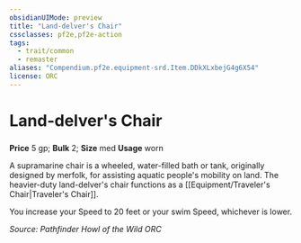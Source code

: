```yaml
---
obsidianUIMode: preview
title: "Land-delver's Chair"
cssclasses: pf2e,pf2e-action
tags:
  - trait/common
  - remaster
aliases: "Compendium.pf2e.equipment-srd.Item.DDkXLxbejG4g6X54"
license: ORC
---
```

# Land-delver's Chair

### 


**Price** 5 gp; 
**Bulk** 2; **Size** med
**Usage** worn

A supramarine chair is a wheeled, water-filled bath or tank, originally designed by merfolk, for assisting aquatic people's mobility on land. The heavier-duty land-delver's chair functions as a [[Equipment/Traveler's Chair|Traveler's Chair]].

You increase your Speed to 20 feet or your swim Speed, whichever is lower.

*Source: Pathfinder Howl of the Wild*
*ORC*